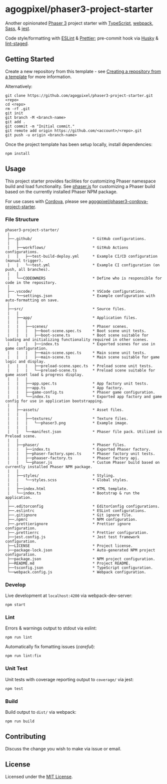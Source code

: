 # agogpixel/phaser3-project-starter

Another opinionated [Phaser 3](https://github.com/photonstorm/phaser) project starter with [TypeScript](https://www.typescriptlang.org/), [webpack](https://webpack.js.org/), [Sass](https://sass-lang.com/), & [jest](https://jestjs.io/).

Code style/formatting with [ESLint](https://eslint.org/) & [Prettier](https://prettier.io/); pre-commit hook via [Husky](https://typicode.github.io/husky) & [lint-staged](https://github.com/okonet/lint-staged).

## Getting Started

Create a new repository from this template - see [Creating a repository from a template](https://docs.github.com/en/github/creating-cloning-and-archiving-repositories/creating-a-repository-on-github/creating-a-repository-from-a-template) for more information.

Alternatively:

```shell
git clone https://github.com/agogpixel/phaser3-project-starter.git <repo>
cd <repo>
rm -rf .git
git init
git branch -M <branch-name>
git add .
git commit -m "Initial commit."
git remote add origin https://github.com/<account>/<repo>.git
git push -u origin <branch-name>
```

Once the project template has been setup locally, install dependencies:

```shell
npm install
```

## Usage

This project starter provides facilities for customizing Phaser namespace build and load functionality. See [phaser.js](./src/phaser/phaser.js) for customizing a Phaser build based on the currently installed Phaser NPM package.

For use cases with [Cordova](https://cordova.apache.org/), please see [agogpixel/phaser3-cordova-project-starter](https://github.com/agogpixel/phaser3-cordova-project-starter).

### File Structure

```text
phaser3-project-starter/
 |
 ├──.github/                           * GitHub configurations.
 |   |
 |   ├──workflows/                     * GitHub Actions configurations.
 |   |   ├──test-build-deploy.yml      * Example CI/CD configuration (manual trigger).
 |   |   └──test.yml                   * Example CI configuration (on push, all branches).
 |   |
 |   └──CODEOWNERS                     * Define who is responsible for code in the repository.
 │
 ├──.vscode/                           * VSCode configurations.
 |   └──settings.json                  * Example configuration with auto-formatting on save.
 │
 ├──src/                               * Source files.
 |   |
 |   ├──app/                           * Application files.
 |   |   |
 |   |   ├──scenes/                    * Phaser scenes.
 |   |   |   ├──boot-scene.spec.ts     * Boot scene unit tests.
 |   |   |   ├──boot-scene.ts          * Boot scene suitable for loading and initializing functionality required in other scenes.
 |   |   |   ├──index.ts               * Exported scenes for use in game configuration.
 |   |   |   ├──main-scene.spec.ts     * Main scene unit tests.
 |   |   |   ├──main-scene.ts          * Main scene suitable for game logic and display.
 |   |   |   ├──preload-scene.spec.ts  * Preload scene unit tests.
 |   |   |   └──preload-scene.ts       * Preload scene suitable for game asset load & progress display.
 |   |   |
 |   |   ├──app.spec.ts                * App factory unit tests.
 |   |   ├──app.ts                     * App factory.
 |   |   ├──game-config.ts             * Phaser game configuration.
 |   |   └──index.ts                   * Exported app factory and game config for use in application bootstrapping.
 |   |
 |   ├──assets/                        * Asset files.
 |   |   |
 |   |   ├──textures/                  * Texture files.
 |   |   |   └──phaser3.png            * Example image.
 |   |   |
 |   |   └──manifest.json              * Phaser file pack. Utilized in Preload scene.
 |   |
 |   ├──phaser/                        * Phaser files.
 |   |   ├──index.ts                   * Exported Phaser factory.
 |   |   ├──phaser-factory.spec.ts     * Phaser factory unit tests.
 |   |   ├──phaaser-factory.ts         * Phaser factory api.
 |   |   └──phaser.js                  * Custom Phaser build based on currently installed Phaser NPM package.
 |   |
 |   ├──styles/                        * Styling.
 |   |   └──styles.scss                * Global styles.
 |   |
 |   ├──index.html                     * HTML template.
 |   └──index.ts                       * Bootstrap & run the application.
 |
 ├──.editorconfig                      * EditorConfig configurations.
 ├──.eslintrc                          * ESLint configurations.
 ├──.gitignore                         * Git ignore file.
 ├──.npmrc                             * NPM configuration.
 ├──.prettierignore                    * Prettier ignore configuration.
 ├──.prettierrc                        * Prettier configuration.
 ├──jest.config.js                     * Jest test framework configuration.
 ├──LICENSE                            * Project license.
 ├──package-lock.json                  * Auto-generated NPM project configuration.
 ├──package.json                       * NPM project configuration.
 ├──README.md                          * Project README.
 ├──tsconfig.json                      * TypeScript configuration.
 └──webpack.config.js                  * Webpack configuration.
```

### Develop

Live development at `localhost:4200` via webpack-dev-server:

```shell
npm start
```

### Lint

Errors & warnings output to stdout via eslint:

```shell
npm run lint
```

Automatically fix fomatting issues (_careful_):

```shell
npm run lint:fix
```

### Unit Test

Unit tests with coverage reporting output to `coverage/` via jest:

```shell
npm test
```

### Build

Build output to `dist/` via webpack:

```shell
npm run build
```

## Contributing

Discuss the change you wish to make via issue or email.

## License

Licensed under the [MIT License](./LICENSE).
